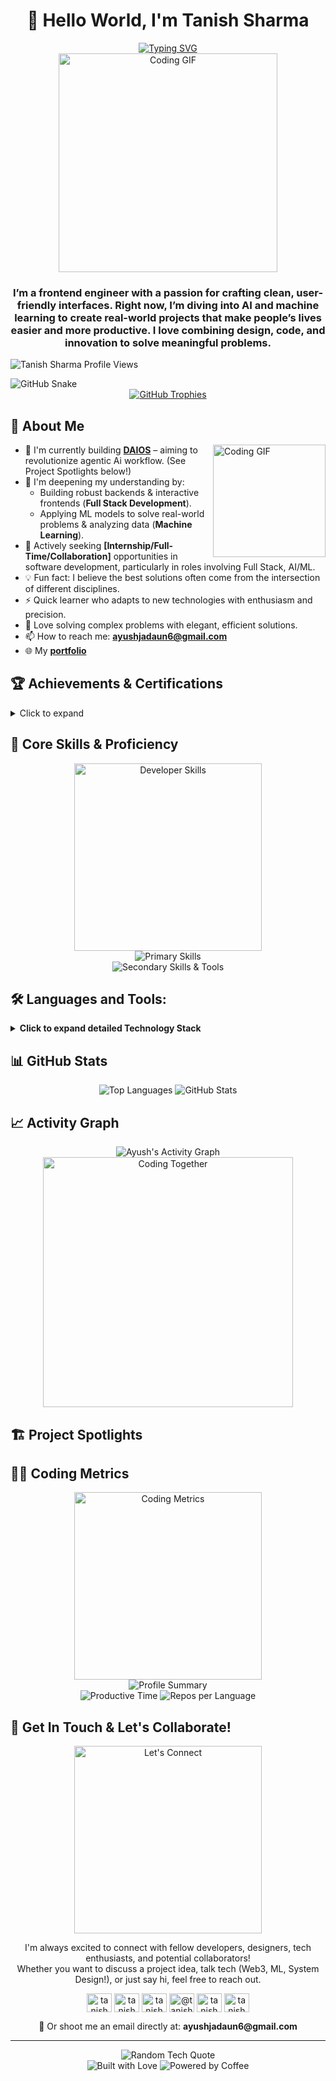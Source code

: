 # <div align="center">👋 Hello World, I'm Tanish Sharma</div>

<div align="center">
  <a href="https://git.io/typing-svg"><img src="https://readme-typing-svg.demolab.com?font=Fira+Code&weight=600&size=20&pause=1000&color=0E75B6&center=true&vCenter=true&random=false&width=435&lines=Full+Stack+Developer;Machine+Learning+Explorer;Problem+Solver;Competitive+Programmer" alt="Typing SVG" /></a>
</div>

<div align="center">
  <img src="https://media.giphy.com/media/qgQUggAC3Pfv687qPC/giphy.gif" alt="Coding GIF" width="350"/>
</div>

<div align="center">
  <h3>I’m a frontend engineer with a passion for crafting clean, user-friendly interfaces. Right now, I’m diving into AI and machine learning to create real-world projects that make people’s lives easier and more productive. I love combining design, code, and innovation to solve meaningful problems.
</h3>
</div>



<p align="left"> <img src="https://komarev.com/ghpvc/?username=tanish4181&label=Profile%20views&color=0e75b6&style=flat-square" alt="Tanish Sharma Profile Views" /> </p>


<picture>
  <source media="(prefers-color-scheme: dark)" srcset="https://raw.githubusercontent.com/ayush-jadaun/ayush-jadaun/main/dist/github-contribution-grid-snake-dark.svg" />
  <img src="https://raw.githubusercontent.com/ayush-jadaun/ayush-jadaun/output/dist/github-contribution-grid-snake.svg" alt="GitHub Snake" />
</picture>

<div align="center">
  <a href="https://github.com/screw-hand/github-profile-trophy">
    <img src="https://github-profile-trophy.screw-hand.vercel.app/?username=tanish4181&no-frame=true&row=1&column=7&margin-w=15&margin-h=15&rank=-UNKNOWN" alt="GitHub Trophies" />
  </a>
</div>


## 💫 About Me

<img align="right" height="180" src="https://media.giphy.com/media/M9gbBd9nbDrOTu1Mqx/giphy.gif" alt="Coding GIF"/>


-   🔭 I'm currently building **[DAIOS](https://github.com/ayush-jadaun/daios)** – aiming to revolutionize agentic Ai workflow. (See Project Spotlights below!)
-   🌱 I'm deepening my understanding by:
    -   Building robust backends & interactive frontends (**Full Stack Development**).
    *   Applying ML models to solve real-world problems & analyzing data (**Machine Learning**).
-   🎯 Actively seeking **[Internship/Full-Time/Collaboration]** opportunities in software development, particularly in roles involving Full Stack, AI/ML.
-   💡 Fun fact: I believe the best solutions often come from the intersection of different disciplines.
-   ⚡ Quick learner who adapts to new technologies with enthusiasm and precision.
-   🧩 Love solving complex problems with elegant, efficient solutions.
-   📫 How to reach me: **ayushjadaun6@gmail.com**
-   🌐 My **[portfolio](ayushjadaun.vercel.app)**



## 🏆 Achievements & Certifications

<details>
  <summary>Click to expand</summary>

  ### Hackathons & Competitions
  -   🥇 **Winner**, AIML Hackathon under Culrav/Avishkar at MNNIT Allahabad 2024
  -   🥇 **Winner**, Hactivate, under Botrush 3.0 conducted by  Robotics Club MNNIT ALLAHABAD 2025
  -   🥇 **Winner**, Galactic Heist, under Botrush 3.0 conducted by  Astronomy Club MNNIT ALLAHABAD 2025
  -   🥇 **Winner**, Robowars, under Botrush 3.0 conducted by  Robotics Club MNNIT ALLAHABAD 2025
  -   🥈 **Runner-up**, Quinthalon - Mock Interview Process conducted by ES Society MNNIT ALLAHABAD 2024
  -   🏆 **Second Runner-up**, DEVJAM under Weekend of code, MNNIT Allahabad 2025
</details>

## 🚀 Core Skills & Proficiency

<div align="center">
  <img src="https://media.giphy.com/media/SWoSkN6DxTszqIKEqv/giphy.gif" alt="Developer Skills" width="300"/>
</div>

<div align="center">
  <!-- Primary Skill Icons -->
  <img src="https://skillicons.dev/icons?i=js,ts,react,nextjs,nodejs,express,mongodb,postgres,python,cpp,java,rust" alt="Primary Skills" /><br/>
  <!-- Add more rows or specific categories if needed -->
  <img src="https://skillicons.dev/icons?i=docker,git,redis,html,css,tailwindcss,redux,pytorch,tensorflow" alt="Secondary Skills & Tools"/>
</div>

## 🛠️ Languages and Tools:

<details>
<summary><b>Click to expand detailed Technology Stack</b></summary>

### 🔤 Programming Languages
<p align="left">
<a href="https://developer.mozilla.org/en-US/docs/Web/JavaScript" target="_blank" rel="noreferrer"><img src="https://skillicons.dev/icons?i=js" alt="javascript" width="40" height="40"/></a>
<a href="https://www.typescriptlang.org/" target="_blank" rel="noreferrer"><img src="https://skillicons.dev/icons?i=ts" alt="typescript" width="40" height="40"/></a>
<a href="https://www.python.org" target="_blank" rel="noreferrer"><img src="https://skillicons.dev/icons?i=python" alt="python" width="40" height="40"/></a>
<a href="https://www.java.com" target="_blank" rel="noreferrer"><img src="https://skillicons.dev/icons?i=java" alt="java" width="40" height="40"/></a>
<a href="https://www.w3schools.com/cpp/" target="_blank" rel="noreferrer"><img src="https://skillicons.dev/icons?i=cpp" alt="cplusplus" width="40" height="40"/></a>
<a href="https://www.cprogramming.com/" target="_blank" rel="noreferrer"><img src="https://skillicons.dev/icons?i=c" alt="c" width="40" height="40"/></a>
<a href="https://www.rust-lang.org" target="_blank" rel="noreferrer"><img src="https://skillicons.dev/icons?i=rust" alt="rust" width="40" height="40"/></a>
</p>

### 🌐 Frontend Development
<p align="left">
<a href="https://reactjs.org/" target="_blank" rel="noreferrer"><img src="https://skillicons.dev/icons?i=react" alt="react" width="40" height="40"/></a>
<a href="https://nextjs.org/" target="_blank" rel="noreferrer"><img src="https://skillicons.dev/icons?i=nextjs" alt="nextjs" width="40" height="40"/></a>
<a href="https://redux.js.org" target="_blank" rel="noreferrer"><img src="https://skillicons.dev/icons?i=redux" alt="redux" width="40" height="40"/></a>
<a href="https://www.w3.org/html/" target="_blank" rel="noreferrer"><img src="https://skillicons.dev/icons?i=html" alt="html5" width="40" height="40"/></a>
<a href="https://www.w3schools.com/css/" target="_blank" rel="noreferrer"><img src="https://skillicons.dev/icons?i=css" alt="css3" width="40" height="40"/></a>
<a href="https://tailwindcss.com/" target="_blank" rel="noreferrer"><img src="https://skillicons.dev/icons?i=tailwind" alt="tailwind" width="40" height="40"/></a>
<a href="https://getbootstrap.com" target="_blank" rel="noreferrer"><img src="https://skillicons.dev/icons?i=bootstrap" alt="bootstrap" width="40" height="40"/></a>
<a href="https://sass-lang.com" target="_blank" rel="noreferrer"><img src="https://skillicons.dev/icons?i=sass" alt="sass" width="40" height="40"/></a>
</p>

### 🔙 Backend Development
<p align="left">
<a href="https://nodejs.org" target="_blank" rel="noreferrer"><img src="https://skillicons.dev/icons?i=nodejs" alt="nodejs" width="40" height="40"/></a>
<a href="https://expressjs.com" target="_blank" rel="noreferrer"><img src="https://skillicons.dev/icons?i=express" alt="express" width="40" height="40"/></a>
<a href="https://nextjs.org/" target="_blank" rel="noreferrer"><img src="https://skillicons.dev/icons?i=nextjs" alt="nextjs_backend" width="40" height="40"/></a>
</p>

### 📱 Mobile App Development
<p align="left">
<a href="https://reactnative.dev/" target="_blank" rel="noreferrer"> <img src="https://reactnative.dev/img/header_logo.svg" alt="reactnative" width="40" height="40"/> </a>
<a href="https://developer.android.com" target="_blank" rel="noreferrer"><img src="https://skillicons.dev/icons?i=androidstudio" alt="android" width="40" height="40"/></a> <!-- Using Android Studio icon -->
</p>

### 💾 Databases & Storage
<p align="left">
<a href="https://www.mongodb.com/" target="_blank" rel="noreferrer"><img src="https://skillicons.dev/icons?i=mongodb" alt="mongodb" width="40" height="40"/></a>
<a href="https://www.postgresql.org" target="_blank" rel="noreferrer"><img src="https://skillicons.dev/icons?i=postgres" alt="postgresql" width="40" height="40"/></a>
<a href="https://redis.io" target="_blank" rel="noreferrer"><img src="https://skillicons.dev/icons?i=redis" alt="redis" width="40" height="40"/></a>
<a href="https://www.mysql.com/" target="_blank" rel="noreferrer"><img src="https://skillicons.dev/icons?i=mysql" alt="mysql" width="40" height="40"/></a>
<a href="https://firebase.google.com/" target="_blank" rel="noreferrer"><img src="https://skillicons.dev/icons?i=firebase" alt="firebase" width="40" height="40"/></a>
<a href="https://supabase.io/" target="_blank" rel="noreferrer"><img src="https://skillicons.dev/icons?i=supabase" alt="supabase" width="40" height="40"/></a> <!-- Added Supabase -->
</p>

### 🤖 AI & Machine Learning
<p align="left">
<a href="https://www.tensorflow.org" target="_blank" rel="noreferrer"><img src="https://skillicons.dev/icons?i=tensorflow" alt="tensorflow" width="40" height="40"/></a>
<a href="https://pytorch.org/" target="_blank" rel="noreferrer"><img src="https://skillicons.dev/icons?i=pytorch" alt="pytorch" width="40" height="40"/></a>
<a href="https://scikit-learn.org/" target="_blank" rel="noreferrer"><img src="https://upload.wikimedia.org/wikipedia/commons/0/05/Scikit_learn_logo_small.svg" alt="scikit_learn" width="40" height="40"/></a>
<a href="https://pandas.pydata.org/" target="_blank" rel="noreferrer"><img src="https://skillicons.dev/icons?i=pandas" alt="pandas" width="40" height="40"/></a>
<a href="https://numpy.org/" target="_blank" rel="noreferrer"><img src="https://skillicons.dev/icons?i=numpy" alt="numpy" width="40" height="40"/></a>
<a href="https://seaborn.pydata.org/" target="_blank" rel="noreferrer"> <img src="https://seaborn.pydata.org/_images/logo-mark-lightbg.svg" alt="seaborn" width="40" height="40"/> </a>
<a href="https://opencv.org/" target="_blank" rel="noreferrer"> <img src="https://skillicons.dev/icons?i=opencv" alt="opencv" width="40" height="40"/> </a>
<a href="https://keras.io/" target="_blank" rel="noreferrer"> <img src="https://upload.wikimedia.org/wikipedia/commons/thumb/a/ae/Keras_logo.svg/1200px-Keras_logo.svg.png" alt="keras" width="40" height="40"/> </a>
</p>

### ☁️ DevOps & Tools
<p align="left">
<a href="https://git-scm.com/" target="_blank" rel="noreferrer"><img src="https://skillicons.dev/icons?i=git" alt="git" width="40" height="40"/></a>
<a href="https://www.docker.com/" target="_blank" rel="noreferrer"><img src="https://skillicons.dev/icons?i=docker" alt="docker" width="40" height="40"/></a>
<a href="https://www.nginx.com" target="_blank" rel="noreferrer"><img src="https://skillicons.dev/icons?i=nginx" alt="nginx" width="40" height="40"/></a>
<a href="https://postman.com" target="_blank" rel="noreferrer"><img src="https://skillicons.dev/icons?i=postman" alt="postman" width="40" height="40"/></a>
<a href="https://appwrite.io" target="_blank" rel="noreferrer"> <img src="https://www.vectorlogo.zone/logos/appwriteio/appwriteio-icon.svg" alt="appwrite" width="40" height="40"/> </a>
<a href="https://www.linux.org/" target="_blank" rel="noreferrer"><img src="https://skillicons.dev/icons?i=linux" alt="linux" width="40" height="40"/></a>
</p>

### 🎨 Design & Other
<p align="left">
<a href="https://www.figma.com/" target="_blank" rel="noreferrer"><img src="https://skillicons.dev/icons?i=figma" alt="figma" width="40" height="40"/></a>
<a href="https://www.blender.org/" target="_blank" rel="noreferrer"><img src="https://skillicons.dev/icons?i=blender" alt="blender" width="40" height="40"/></a>
<a href="https://www.arduino.cc/" target="_blank" rel="noreferrer"><img src="https://skillicons.dev/icons?i=arduino" alt="arduino" width="40" height="40"/></a>
</p>
</details>

## 📊 GitHub Stats

<div align="center">

<img src="https://github-readme-stats.vercel.app/api/top-langs?username=ayush-jadaun&show_icons=true&locale=en&layout=compact&theme=tokyonight" alt="Top Languages" />

<img src="https://github-readme-stats.vercel.app/api?username=ayush-jadaun&show_icons=true&locale=en&theme=tokyonight&count_private=true&hide_rank=false" alt="GitHub Stats" />




</div>

## 📈 Activity Graph

<div align="center">
<img src="https://github-readme-activity-graph.vercel.app/graph?username=ayush-jadaun&theme=tokyo-night&hide_border=true&area=true" alt="Ayush's Activity Graph" />
</div>

<div align="center">
  <img src="https://media.giphy.com/media/RbDKaczqWovIugyJmW/giphy.gif" alt="Coding Together" width="400"/>
</div>

## 🏗️ Project Spotlights



## 👨‍💻 Coding Metrics

<div align="center">
  <img src="https://media.giphy.com/media/USV0ym3bVWQJJmNu3N/giphy.gif" alt="Coding Metrics" width="300"/>
</div>

<div align="center">
  <img src="https://github-profile-summary-cards.vercel.app/api/cards/profile-details?username=tanish4181&theme=tokyonight" alt="Profile Summary" />
</div>

<div align="center">
  <img src="https://github-profile-summary-cards.vercel.app/api/cards/productive-time?username=tanish4181&theme=tokyonight" alt="Productive Time" />
  <img src="https://github-profile-summary-cards.vercel.app/api/cards/repos-per-language?username=tanish4181&theme=tokyonight" alt="Repos per Language" />
</div>

## 👋 Get In Touch & Let's Collaborate!

<div align="center">
  <img src="https://media.giphy.com/media/QTfX9Ejfra3ZmNxh6B/giphy.gif" alt="Let's Connect" width="300"/>
</div>

<p align="center">
I'm always excited to connect with fellow developers, designers, tech enthusiasts, and potential collaborators! <br/>
Whether you want to discuss a project idea, talk tech (Web3, ML, System Design!), or just say hi, feel free to reach out.
</p>
<p align="center">
<a href="https://twitter.com/tanish4181" target="blank"><img align="center" src="https://raw.githubusercontent.com/rahuldkjain/github-profile-readme-generator/master/src/images/icons/Social/twitter.svg" alt="tanish4181" height="30" width="40" /></a>
<a href="https://linkedin.com/in/tanish4181" target="blank"><img align="center" src="https://raw.githubusercontent.com/rahuldkjain/github-profile-readme-generator/master/src/images/icons/Social/linked-in-alt.svg" alt="tanish4181" height="30" width="40" /></a>
<a href="https://stackoverflow.com/users/tanish4181" target="blank"><img align="center" src="https://raw.githubusercontent.com/rahuldkjain/github-profile-readme-generator/master/src/images/icons/Social/stack-overflow.svg" alt="tanish4181" height="30" width="40" /></a>
<a href="https://medium.com/@tanish4181" target="blank"><img align="center" src="https://raw.githubusercontent.com/rahuldkjain/github-profile-readme-generator/master/src/images/icons/Social/medium.svg" alt="@tanish4181" height="30" width="40" /></a>
<a href="https://www.youtube.com/c/tanish4181y" target="blank"><img align="center" src="https://raw.githubusercontent.com/rahuldkjain/github-profile-readme-generator/master/src/images/icons/Social/youtube.svg" alt="tanish4181y" height="30" width="40" /></a>
<a href="https://www.leetcode.com/tanish4181" target="blank"><img align="center" src="https://raw.githubusercontent.com/rahuldkjain/github-profile-readme-generator/master/src/images/icons/Social/leet-code.svg" alt="tanish4181" height="30" width="40" /></a>
</p>
<p align="center">
📧 Or shoot me an email directly at: <strong>ayushjadaun6@gmail.com</strong>
</p>



---

<div align="center">
<img src="https://quotes-github-readme.vercel.app/api?type=horizontal&theme=tokyonight" alt="Random Tech Quote" />
</div>

<div align="center">
<img src="https://forthebadge.com/images/badges/built-with-love.svg" alt="Built with Love"/>  
<img src="https://forthebadge.com/images/badges/powered-by-coffee.svg" alt="Powered by Coffee"/>
</div>
